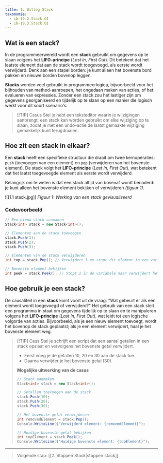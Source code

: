 ```yaml
---
title: 1. Uitleg Stack
taxonomie:
  - ib-19.2.Stack.OI
  - ib-19.3.Stack.OI
---
```


## Wat is een stack?
In de programmeerwereld wordt een **stack** gebruikt om gegevens op te slaan volgens het **LIFO-principe** (_Last In, First Out_). Dit betekent dat het laatste element dat aan de stack wordt toegevoegd, als eerste wordt verwijderd. Denk aan een stapel borden: je kunt alleen het bovenste bord pakken en nieuwe borden bovenop leggen.

**Stacks** worden veel gebruikt in programmeerlogica, bijvoorbeeld voor het bijhouden van method-aanroepen, het ongedaan maken van acties, of het evalueren van expressies. Zonder een stack zou het lastiger zijn om gegevens georganiseerd en tijdelijk op te slaan op een manier die logisch werkt voor dit soort scenario's.

> [!TIP] Casus
> Stel je hebt een teksteditor waarin je wijzigingen aanbrengt; een stack kan worden gebruikt om elke wijziging op te slaan, zodat je met een undo-actie de laatst gemaakte wijziging gemakkelijk kunt terugdraaien.

## Hoe zit een stack in elkaar?
Een **stack** heeft een specifieke structuur die draait om twee kernoperaties: `push` (toevoegen van een element) en `pop` (verwijderen van het bovenste element). De stack volgt het **LIFO-principe** (_Last In, First Out_), wat betekent dat het laatst toegevoegde element als eerste wordt verwijderd.

Belangrijk om te weten is dat een stack altijd van bovenaf wordt benaderd: je kunt alleen het bovenste element bekijken of verwijderen *(figuur 1)*. 

![[1.1 stack.jpg]]
*Figuur 1: Werking van een stack gevisualiseerd*

### Codevoorbeeld
```csharp
// Een nieuw stack aanmaken
Stack<int> stack = new Stack<int>();

// Elementen aan de stack toevoegen
stack.Push(1);
stack.Push(2);
stack.Push(3);

// Elementen van de stack verwijderen
int top = stack.Pop(); // Verwijdert 3 en stopt dit element in een variabele

// Bovenste element bekijken
int peek = stack.Peek(); // Stopt 2 in de variabele maar verwijdert het niet
```

## Hoe gebruik je een stack?
De causaliteit in een **stack** komt voort uit de vraag: "Wat gebeurt er als een element wordt toegevoegd of verwijderd?" Het gebruik van een stack stelt een programma in staat om gegevens tijdelijk op te slaan en te manipuleren volgens het **LIFO-principe** (_Last In, First Out_), wat leidt tot een logische volgorde van acties. Bijvoorbeeld, als je een nieuw element toevoegt, wordt het bovenop de stack geplaatst; als je een element verwijdert, haal je het bovenste element weg.

> [!TIP] Caus
> Stel je schrijft een script dat een aantal getallen in een stack opslaat en vervolgens het bovenste getal verwijdert.
> 
> - Eerst voeg je de getallen 10, 20 en 30 aan de stack toe.
> - Daarna verwijder je het bovenste getal (30).
> 
> **Mogelijke uitwerking van de casus**
> ``` csharp
> // Stack aanmaken
> Stack<int> stack = new Stack<int>();
> 
> // Getallen toevoegen aan de stack
> stack.Push(10);
> stack.Push(20);
> stack.Push(30);
> 
> // Het bovenste getal verwijderen
> int removedElement = stack.Pop();
> Console.WriteLine($"Verwijderd element: {removedElement}");
> 
> // Huidige bovenste getal bekijken
> int topElement = stack.Peek(); 
> Console.WriteLine($"Huidige bovenste element: {topElement}");
> ```

---

> Volgende stap: [[2. Stappen Stack|stappen stack]]
